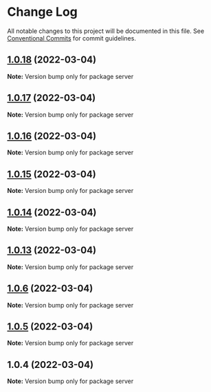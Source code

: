 # Change Log

All notable changes to this project will be documented in this file.
See [Conventional Commits](https://conventionalcommits.org) for commit guidelines.

## [1.0.18](https://github.com/KittichoteKamalapirat/cookknow-monorepo/compare/v1.0.17...v1.0.18) (2022-03-04)

**Note:** Version bump only for package server





## [1.0.17](https://github.com/KittichoteKamalapirat/cookknow-monorepo/compare/v1.0.16...v1.0.17) (2022-03-04)

**Note:** Version bump only for package server





## [1.0.16](https://github.com/KittichoteKamalapirat/cookknow-monorepo/compare/v1.0.15...v1.0.16) (2022-03-04)

**Note:** Version bump only for package server





## [1.0.15](https://github.com/KittichoteKamalapirat/cookknow-monorepo/compare/v1.0.14...v1.0.15) (2022-03-04)

**Note:** Version bump only for package server





## [1.0.14](https://github.com/KittichoteKamalapirat/cookknow-monorepo/compare/v1.0.13...v1.0.14) (2022-03-04)

**Note:** Version bump only for package server





## [1.0.13](https://github.com/KittichoteKamalapirat/cookknow-monorepo/compare/v1.0.6...v1.0.13) (2022-03-04)

**Note:** Version bump only for package server





## [1.0.6](https://github.com/KittichoteKamalapirat/cookknow-monorepo/compare/v1.0.5...v1.0.6) (2022-03-04)

**Note:** Version bump only for package server





## [1.0.5](https://github.com/KittichoteKamalapirat/cookknow-monorepo/compare/v1.0.4...v1.0.5) (2022-03-04)

**Note:** Version bump only for package server





## 1.0.4 (2022-03-04)

**Note:** Version bump only for package server
